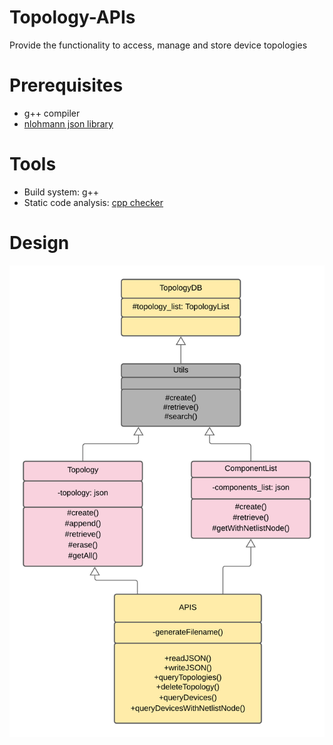 # Topology-APIs
Provide the functionality to access, manage and store device topologies

# Prerequisites
* g++ compiler
* [nlohmann json library](https://github.com/nlohmann/json)

# Tools
* Build system: g++
* Static code analysis: [cpp checker](http://cppcheck.net/)

# Design
![](./images/TopologyAPIs_UML.png)
